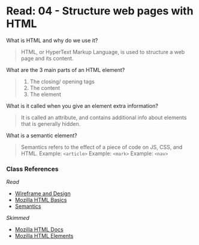 # Read: 04 - Structure web pages with HTML

What is HTML and why do we use it?
> HTML, or HyperText Markup Language, is used to structure a web page and its content.

What are the 3 main parts of an HTML element?
> 1. The closing/ opening tags
> 2. The content
> 3. The element

What is it called when you give an element extra information?
> It is called an attribute, and contains additional info about elements that is generally hidden.

What is a semantic element?
> Semantics refers to the effect of a piece of code on JS, CSS, and HTML.
> Example: `<article>`
> Example: `<mark>`
> Example: `<nav>`

### Class References

*Read*

- [Wireframe and Design](https://careerfoundry.com/en/blog/ux-design/how-to-create-your-first-wireframe/)
- [Mozilla HTML Basics](https://developer.mozilla.org/en-US/docs/Learn/Getting_started_with_the_web/HTML_basics)
- [Semantics](https://developer.mozilla.org/en-US/docs/Glossary/Semantics)

*Skimmed*

- [Mozilla HTML Docs](https://developer.mozilla.org/en-US/docs/Web/HTML)
- [Mozilla HTML Elements](https://developer.mozilla.org/en-US/docs/Web/HTML/Element) 

